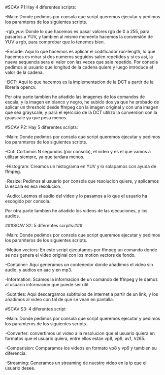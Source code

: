 #SCAV P1:Hay 4 diferentes scripts:

-Main: Donde pedimos por consola que script queremos ejecutar y pedimos los paramteros
de los siguientes scripts.

-rgb_yuv: Donde lo que hacemos es pasar valores rgb de 0 a 255, para pasarlos a YUV, 
y tambien al mismo momento hacemos la conversión de YUV a rgb, para comprobar que
lo tenemos bien.

-Encode:  Aqui lo que hacemos es aplicar el codificador run-length, lo que hacemos
es mirar si dos numeros seguidos salen repetidos y si es asi, la nueva sequencia
sera el valor con las veces que sale repetido. Por consola pedimos al usuario que
longitud de la cadena quiere y luego introduce el valor de la cadena.

-DCT: Aqui lo que hacemos es la implementacion de la DCT a partir de la libreria
opencv.

Por otra parte tambien he añadido las imagenes de los comandos de escala, y la imagen
en blanco y negro, he subido dos ya que he probado de aplicar un threshold desde 
ffmpeg con la imagen original y con una imagen que sea grayscale, y para el ejercicio
de la DCT utilizo la conversion con la grayscale ya que pesa menos.

#SCAV P2: Hay 5 diferentes scripts:

-Main: Donde pedimos por consola que script queremos ejecutar y pedimos los
paramteros de los siguientes scripts.

-Cut: Cortamos N segundos (por consola), el video y es el que vamos a utilizar 
siempre, ya que tardara menos.

-Histogram: Creamos un histograma en YUV y lo solapamos con ayuda de ffmpeg.

-Resize: Pedimos al usuario por consola que resolucion quiere, y aplicamos
la escala en esa resolucion.

-Audio: Leemos el audio del video y lo pasamos a lo que el usuario ha escogido
por consola.

Por otra parte tambien he añadido los videos de las ejecuciones, y los audios.

###SCAV S2: 5 diferentes scrpits:###

-Main: Donde pedimos por consola que script queremos ejecutar y pedimos los
paramteros de los siguientes scripts.

-Motion vectors: En este script ejecutamos por ffmpeg un comando donde se nos genera
el video original con los motion vectors de fondo.

-Container: Aqui generamos un contenedor donde añadimos el video sin audio, y audios 
en aac y en mp3.

-Information: Scamos la informacion de un comando de ffmpeg y le damos al usuario 
informacion que puede ser util.

-Subtitles: Aqui descargamos subtitulos de internet a partir de un link, y los añadimos
al video con tal de que se vean en pantalla.

#SCAV S3: 4 diferentes script

-Main: Donde pedimos por consola que script queremos ejecutar y pedimos los
paramteros de los siguientes scripts.

-Converter: convertimos un video a la resolucion que el usuario quiera
en formatos que el usuario quiera, entre ellos estan vp8, vp9, av1, h265.

-Comparision: Comparamos los videos en formato vp8 y vp9 y tambien su diferencia.

-Streaming: Generamos un streaming de nuestro video en la ip que el usuario desee.

